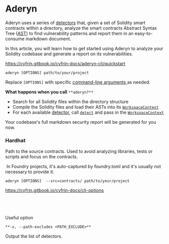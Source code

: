 # Aderyn

Aderyn uses a series of [detectors](https://cyfrin.gitbook.io/cyfrin-docs/aderyn-cli/detectors-quickstart) that, given a set of Solidity smart contracts within a directory, analyze the smart contracts Abstract Syntax Tree ([AST](https://cyfrin.gitbook.io/cyfrin-docs/aderyn-cli/what-is-an-ast)) to find vulnerability patterns and report them in an easy-to-consume markdown document.

In this article, you will learn how to get started using Aderyn to analyze your Solidity codebase and generate a report on its vulnerabilities.

https://cyfrin.gitbook.io/cyfrin-docs/aderyn-cli/quickstart

```
aderyn [OPTIONS] path/to/your/project
```

Replace `[OPTIONS]` with specific [command-line arguments ](https://cyfrin.gitbook.io/cyfrin-docs/cli-options)as needed.

**What happens when you call** `**aderyn?**`

- Search for all Solidity files within the directory structure
- Compile the Solidity files and load their ASTs into its [`WorkspaceContext`](https://cyfrin.gitbook.io/cyfrin-docs/aderyn-cli/detectors-quickstart/detectors-api-reference/workspacecontext)
- For each available [detector](https://cyfrin.gitbook.io/cyfrin-docs/aderyn-cli/detectors-quickstart), call [`detect`](https://cyfrin.gitbook.io/cyfrin-docs/aderyn-cli/detectors-quickstart/detectors-api-reference/detect) and pass in the [`WorkspaceContext`](https://cyfrin.gitbook.io/cyfrin-docs/aderyn-cli/detectors-quickstart/detectors-api-reference/workspacecontext)

Your codebase's full markdown security report will be generated for you now.

### Hardhat

Path to the source contracts. Used to avoid analyzing libraries, tests or scripts and focus on the contracts.

​          In Foundry projects, it's auto-captured by foundry.toml and it's usually not necessary to provide it.

```
aderyn [OPTIONS]  --src=contracts/ path/to/your/project
```

https://cyfrin.gitbook.io/cyfrin-docs/cli-options

```


         
```



Useful option

```
**-x, --path-excludes <PATH_EXCLUDE>**
```



Output the list of detectors.

```

```

